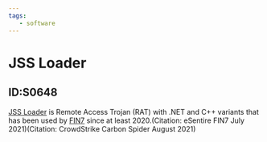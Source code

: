 ```yaml
---
tags:
   - software
---
```

# JSS Loader
## ID:S0648
[JSS Loader](/mitre/software/S0648) is Remote Access Trojan (RAT) with .NET and C++ variants that has been used by [FIN7](/mitre/groups/G0046) since at least 2020.(Citation: eSentire FIN7 July 2021)(Citation: CrowdStrike Carbon Spider August 2021)
